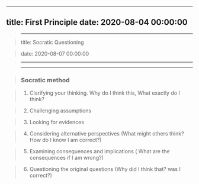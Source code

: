 
---
title: First Principle
date: 2020-08-04 00:00:00
---


> 

> ---

> title: Socratic Questioning

> date: 2020-08-07 00:00:00

> ---

> ---

> ### Socratic method

> 1. Clarifying your thinking. Why do I think this, What exactly do I think?

> 2. Challenging assumptions

> 3. Looking for evidences

> 4. Considering alternative perspectives (What might others think? How do I know I am correct?)

> 5. Examining consequences and implications ( What are the consequences if I am wrong?)

> 6. Questioning the original questions (Why did I think that? was I correct?)



